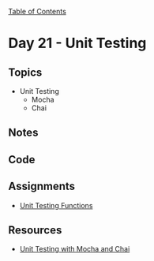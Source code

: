 [Table of Contents](/README.md)

# Day 21 - Unit Testing

## Topics
* Unit Testing
  * Mocha
  * Chai

## Notes
<!-- More detailed notes from class, including whiteboard photos etc -->

## Code
<!-- Make sure to update the XX in the folder name if you uncomment this block-->
<!-- [Code we wrote in class today](https://github.com/TIY-Austin-Front-End-Engineering/Curriculum/tree/feb2016/notes/day-21/examples) -->

## Assignments
* [Unit Testing Functions]()

## Resources
* [Unit Testing with Mocha and Chai](/units/unit-testing/README.md)